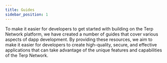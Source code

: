 ```yaml
---
title: Guides
sidebar_position: 1
---
```


To make it easier for developers to get started with building on the Terp Network platform, we have created a number of guides that cover various aspects of dapp development. By providing these resources, we aim to make it easier for developers to create high-quality, secure, and effective applications that can take advantage of the unique features and capabilities of the Terp Network.
<!-- 
## Available Guides

Here are the available guides to help you get started building on the Terp Network:

- [Using Testnet Faucet](./network/faucet.md) - A step-by-step guide on gettting a testnet account funded with tokens.
- [Build Your First Website-Application](./guides/develop/my-first-dapp/) - A step-by-step guide on building a UI connected to Terp Network module functions.
- [Build Your First CosmWasm](./guides/develop/my-first-cosmwasm/) - A step-by-step guide on storing and configuring a smart contract on Terp Network. -->